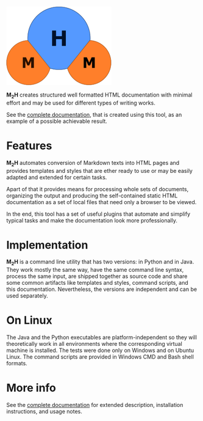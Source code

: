 ![](doc/pict/logo.png)

**M<sub>2</sub>H** creates structured well formatted HTML documentation with minimal effort and
may be used for different types of writing works.

See the [complete documentation](https://arctrong.github.io/md2html/readme.html), that is created
using this tool, as an example of a possible achievable result.

# Features

**M<sub>2</sub>H** automates conversion of Markdown texts into HTML pages and provides templates
and styles that are ether ready to use or may be easily adapted and extended for certain tasks.

Apart of that it provides means for processing whole sets of documents, organizing the output
and producing the self-contained static HTML documentation as a set of local files that need 
only a browser to be viewed.

In the end, this tool has a set of useful plugins that automate and simplify typical tasks and
make the documentation look more professionally.

# Implementation

**M<sub>2</sub>H** is a command line utility that has two versions: in Python and in Java. They
work mostly the same way, have the same command line syntax, process the same input, are shipped
together as source code and share some common artifacts like templates and styles, command
scripts, and this documentation. Nevertheless, the versions are independent and can be
used separately.

# On Linux

The Java and the Python executables are platform-independent so they will theoretically work in
all environments where the corresponding virtual machine is installed. The tests were done only
on Windows and on Ubuntu Linux. The command scripts are provided in Windows CMD and Bash shell
formats.

# More info

See the [complete documentation](https://arctrong.github.io/md2html/readme.html) for extended
description, installation instructions, and usage notes.




